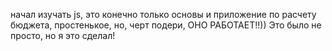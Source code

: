 начал изучать js, это конечно только основы и приложение по расчету бюджета, простенькое, но, черт подери, ОНО РАБОТАЕТ!!))
Это было не просто, но я это сделал!